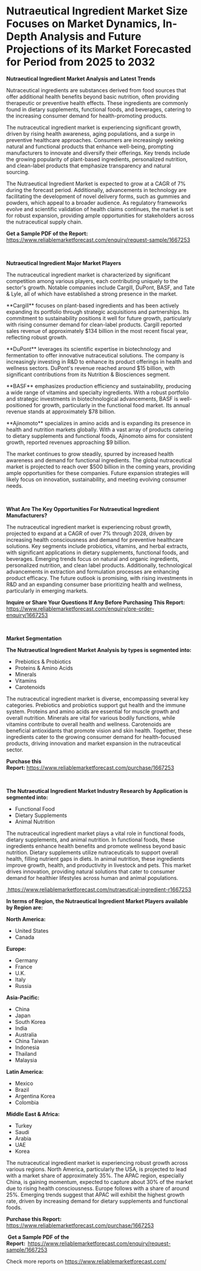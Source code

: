<p><h1>Nutraeutical Ingredient Market Size Focuses on Market Dynamics, In-Depth Analysis and Future Projections of its Market Forecasted for Period from 2025 to 2032</h1></p><p><strong>Nutraeutical Ingredient Market Analysis and Latest Trends</strong></p>
<p><p>Nutraceutical ingredients are substances derived from food sources that offer additional health benefits beyond basic nutrition, often providing therapeutic or preventive health effects. These ingredients are commonly found in dietary supplements, functional foods, and beverages, catering to the increasing consumer demand for health-promoting products.</p><p>The nutraceutical ingredient market is experiencing significant growth, driven by rising health awareness, aging populations, and a surge in preventive healthcare approaches. Consumers are increasingly seeking natural and functional products that enhance well-being, prompting manufacturers to innovate and diversify their offerings. Key trends include the growing popularity of plant-based ingredients, personalized nutrition, and clean-label products that emphasize transparency and natural sourcing.</p><p>The Nutraeutical Ingredient Market is expected to grow at a CAGR of 7% during the forecast period. Additionally, advancements in technology are facilitating the development of novel delivery forms, such as gummies and powders, which appeal to a broader audience. As regulatory frameworks evolve and scientific validation of health claims continues, the market is set for robust expansion, providing ample opportunities for stakeholders across the nutraceutical supply chain.</p></p>
<p><strong>Get a Sample PDF of the Report:&nbsp;</strong> <a href="https://www.reliablemarketforecast.com/enquiry/request-sample/1667253?utm_campaign=3132&utm_medium=2&utm_source=Github&utm_content=ia&utm_term=08032025&utm_id=nutraeutical-ingredient">https://www.reliablemarketforecast.com/enquiry/request-sample/1667253</a></p>
<p>&nbsp;</p>
<p><strong>Nutraeutical Ingredient Major Market Players</strong></p>
<p><p>The nutraceutical ingredient market is characterized by significant competition among various players, each contributing uniquely to the sector's growth. Notable companies include Cargill, DuPont, BASF, and Tate & Lyle, all of which have established a strong presence in the market.</p><p>**Cargill** focuses on plant-based ingredients and has been actively expanding its portfolio through strategic acquisitions and partnerships. Its commitment to sustainability positions it well for future growth, particularly with rising consumer demand for clean-label products. Cargill reported sales revenue of approximately $134 billion in the most recent fiscal year, reflecting robust growth.</p><p>**DuPont** leverages its scientific expertise in biotechnology and fermentation to offer innovative nutraceutical solutions. The company is increasingly investing in R&D to enhance its product offerings in health and wellness sectors. DuPont's revenue reached around $15 billion, with significant contributions from its Nutrition & Biosciences segment.</p><p>**BASF** emphasizes production efficiency and sustainability, producing a wide range of vitamins and specialty ingredients. With a robust portfolio and strategic investments in biotechnological advancements, BASF is well-positioned for growth, particularly in the functional food market. Its annual revenue stands at approximately $78 billion.</p><p>**Ajinomoto** specializes in amino acids and is expanding its presence in health and nutrition markets globally. With a vast array of products catering to dietary supplements and functional foods, Ajinomoto aims for consistent growth, reported revenues approaching $9 billion.</p><p>The market continues to grow steadily, spurred by increased health awareness and demand for functional ingredients. The global nutraceutical market is projected to reach over $500 billion in the coming years, providing ample opportunities for these companies. Future expansion strategies will likely focus on innovation, sustainability, and meeting evolving consumer needs.</p></p>
<p>&nbsp;</p>
<p><strong>What Are The Key Opportunities For Nutraeutical Ingredient Manufacturers?</strong></p>
<p><p>The nutraceutical ingredient market is experiencing robust growth, projected to expand at a CAGR of over 7% through 2028, driven by increasing health consciousness and demand for preventive healthcare solutions. Key segments include probiotics, vitamins, and herbal extracts, with significant applications in dietary supplements, functional foods, and beverages. Emerging trends focus on natural and organic ingredients, personalized nutrition, and clean label products. Additionally, technological advancements in extraction and formulation processes are enhancing product efficacy. The future outlook is promising, with rising investments in R&D and an expanding consumer base prioritizing health and wellness, particularly in emerging markets.</p></p>
<p><strong>Inquire or Share Your Questions If Any Before Purchasing This Report:</strong> <a href="https://www.reliablemarketforecast.com/enquiry/pre-order-enquiry/1667253?utm_campaign=3132&utm_medium=2&utm_source=Github&utm_content=ia&utm_term=08032025&utm_id=nutraeutical-ingredient">https://www.reliablemarketforecast.com/enquiry/pre-order-enquiry/1667253</a></p>
<p>&nbsp;</p>
<p><strong>Market Segmentation</strong></p>
<p><strong>The Nutraeutical Ingredient Market Analysis by types is segmented into:</strong></p>
<p><ul><li>Prebiotics & Probiotics</li><li>Proteins & Amino Acids</li><li>Minerals</li><li>Vitamins</li><li>Carotenoids</li></ul></p>
<p><p>The nutraceutical ingredient market is diverse, encompassing several key categories. Prebiotics and probiotics support gut health and the immune system. Proteins and amino acids are essential for muscle growth and overall nutrition. Minerals are vital for various bodily functions, while vitamins contribute to overall health and wellness. Carotenoids are beneficial antioxidants that promote vision and skin health. Together, these ingredients cater to the growing consumer demand for health-focused products, driving innovation and market expansion in the nutraceutical sector.</p></p>
<p><strong>Purchase this Report:&nbsp;</strong><a href="https://www.reliablemarketforecast.com/purchase/1667253?utm_campaign=3132&utm_medium=2&utm_source=Github&utm_content=ia&utm_term=08032025&utm_id=nutraeutical-ingredient">https://www.reliablemarketforecast.com/purchase/1667253</a></p>
<p>&nbsp;</p>
<p><strong>The Nutraeutical Ingredient Market Industry Research by Application is segmented into:</strong></p>
<p><ul><li>Functional Food</li><li>Dietary Supplements</li><li>Animal Nutrition</li></ul></p>
<p><p>The nutraceutical ingredient market plays a vital role in functional foods, dietary supplements, and animal nutrition. In functional foods, these ingredients enhance health benefits and promote wellness beyond basic nutrition. Dietary supplements utilize nutraceuticals to support overall health, filling nutrient gaps in diets. In animal nutrition, these ingredients improve growth, health, and productivity in livestock and pets. This market drives innovation, providing natural solutions that cater to consumer demand for healthier lifestyles across human and animal populations.</p></p>
<p><a href="https://www.reliablemarketforecast.com/nutraeutical-ingredient-r1667253?utm_campaign=3132&utm_medium=2&utm_source=Github&utm_content=ia&utm_term=08032025&utm_id=nutraeutical-ingredient">&nbsp;https://www.reliablemarketforecast.com/nutraeutical-ingredient-r1667253</a></p>
<p><strong>In terms of Region, the Nutraeutical Ingredient Market Players available by Region are:</strong></p>
<p>
    <p> <strong> North America: </strong>
        <ul>
            <li>United States</li>
            <li>Canada</li>
        </ul>
        </p> 
    <p> <strong> Europe: </strong>
        <ul>
            <li>Germany</li>
            <li>France</li>
            <li>U.K.</li>
            <li>Italy</li>
            <li>Russia</li>
        </ul>
        </p> 
    <p> <strong> Asia-Pacific: </strong>
        <ul>
            <li>China</li>
            <li>Japan</li>
            <li>South Korea</li>
            <li>India</li>
            <li>Australia</li>
            <li>China Taiwan</li>
            <li>Indonesia</li>
            <li>Thailand</li>
            <li>Malaysia</li>
        </ul>
        </p> 
    <p> <strong> Latin America: </strong>
        <ul>
            <li>Mexico</li>
            <li>Brazil</li>
            <li>Argentina Korea</li>
            <li>Colombia</li>
        </ul>
        </p> 
    <p> <strong> Middle East & Africa: </strong>
        <ul>
            <li>Turkey</li>
            <li>Saudi</li>
            <li>Arabia</li>
            <li>UAE</li>
            <li>Korea</li>
        </ul>
    </p>
    </p>
<p><p>The nutraceutical ingredient market is experiencing robust growth across various regions. North America, particularly the USA, is projected to lead with a market share of approximately 35%. The APAC region, especially China, is gaining momentum, expected to capture about 30% of the market due to rising health consciousness. Europe follows with a share of around 25%. Emerging trends suggest that APAC will exhibit the highest growth rate, driven by increasing demand for dietary supplements and functional foods.</p></p>
<p><strong>Purchase this Report: </strong><a href="https://www.reliablemarketforecast.com/purchase/1667253?utm_campaign=3132&utm_medium=2&utm_source=Github&utm_content=ia&utm_term=08032025&utm_id=nutraeutical-ingredient">https://www.reliablemarketforecast.com/purchase/1667253</a></p>
<p>&nbsp;<strong>Get a Sample PDF of the Report:&nbsp;&nbsp;</strong><a href="https://www.reliablemarketforecast.com/enquiry/request-sample/1667253?utm_campaign=3132&utm_medium=2&utm_source=Github&utm_content=ia&utm_term=08032025&utm_id=nutraeutical-ingredient">https://www.reliablemarketforecast.com/enquiry/request-sample/1667253</a></p>
<p><strong></strong></p>
<p>Check more reports on <a href="https://www.reliablemarketforecast.com/?utm_campaign=3132&utm_medium=2&utm_source=Github&utm_content=ia&utm_term=08032025&utm_id=nutraeutical-ingredient">https://www.reliablemarketforecast.com/</a></p>